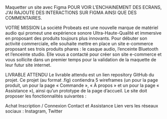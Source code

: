 Maquetter un site avec Figma
POUR VOIR L'ENCHAINEMENT DES ECRANS, J'AI RAJOUTE DES INTERACTIONS SUR FIGMA AINSI QUE DES COMMENTAIRES.

VOTRE MISSION La société Probeats est une nouvelle marque de matériel audio qui promeut une expérience sonore Ultra-Haute-Qualité et immersive en proposant des produits toujours plus innovants. Pour débuter son activité commerciale, elle souhaite mettre en place un site e-commerce proposant ses trois produits phares : le casque audio, l’enceinte Bluetooth et l’enceinte studio. Elle vous a contacté pour créer son site e-commerce et vous sollicite dans un premier temps pour la validation de la maquette de leur futur site internet.

LIVRABLE ATTENDU Le livrable attendu est un lien repository GitHub du projet. Ce projet (au format .fig) contiendra 5 wireframes (un pour la page produit, un pour la page « Commande », « À propos » et un pour la page « Assistance »), ainsi qu’un prototype de la page d’accueil. Le site doit proposer les fonctionnalités suivantes :

Achat
Inscription / Connexion
Contact et Assistance
Lien vers les réseaux sociaux : Instagram, Twitter
